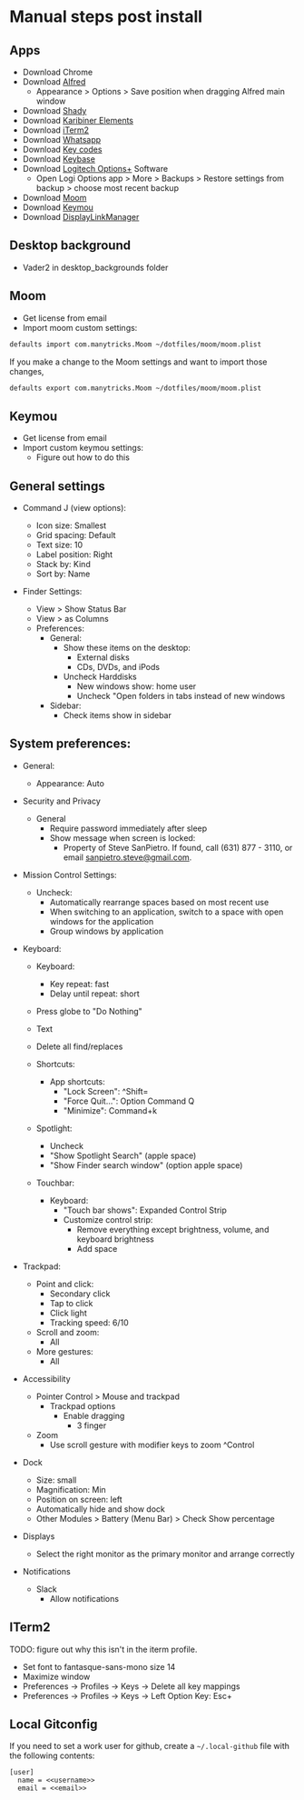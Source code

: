 # Manual steps post install

## Apps
  - Download Chrome
  - Download [Alfred](https://www.alfredapp.com/)
      - Appearance > Options > Save position when dragging Alfred main window
  - Download [Shady](https://download.cnet.com/Shady/3000-2094_4-75784600.html)
  - Download [Karibiner Elements](https://karabiner-elements.pqrs.org/)
  - Download [iTerm2](https://www.iterm2.com/)
  - Download [Whatsapp](https://www.whatsapp.com/download)
  - Download [Key codes](https://manytricks.com/keycodes/)
  - Download [Keybase](https://keybase.io/docs/the_app/install_macos)
  - Download [Logitech Options+](https://www.logitech.com/en-us/software/options.html) Software
      - Open Logi Options app > More > Backups > Restore settings from backup > choose most recent backup
  - Download [Moom](https://www.synaptics.com/products/displaylink-graphics/downloads/macos)
  - Download [Keymou](https://manytricks.com/keymou/)
  - Download [DisplayLinkManager](https://www.synaptics.com/products/displaylink-graphics/downloads/macos-connectivity-1.8.1?filetype=exe)

## Desktop background
  - Vader2 in desktop_backgrounds folder

## Moom
  - Get license from email
  - Import moom custom settings:
  ```sh
  defaults import com.manytricks.Moom ~/dotfiles/moom/moom.plist
  ```
  If you make a change to the Moom settings and want to import those changes,
  ```sh
  defaults export com.manytricks.Moom ~/dotfiles/moom/moom.plist
  ```

## Keymou
  - Get license from email
  - Import custom keymou settings:
      - Figure out how to do this

## General settings

  - Command J (view options):
      - Icon size: Smallest
      - Grid spacing: Default
      - Text size: 10
      - Label position: Right
      - Stack by: Kind
      - Sort by: Name

  - Finder Settings:
      - View > Show Status Bar
      - View > as Columns
      - Preferences:
          - General:
            - Show these items on the desktop:
                - External disks
                - CDs, DVDs, and iPods
            - Uncheck Harddisks
                - New windows show: home user
                - Uncheck "Open folders in tabs instead of new windows
          - Sidebar:
              - Check items show in sidebar

## System preferences:

  - General:
      - Appearance: Auto

  - Security and Privacy
      - General
          - Require password immediately after sleep
          - Show message when screen is locked:
              - Property of Steve SanPietro. If found, call (631) 877 - 3110, or email sanpietro.steve@gmail.com.

  - Mission Control Settings:
      - Uncheck:
          - Automatically rearrange spaces based on most recent use
          - When switching to an application, switch to a space with open
              windows for the application
          - Group windows by application

  - Keyboard:
      - Keyboard:
          - Key repeat: fast
          - Delay until repeat: short
      - Press globe to "Do Nothing"
      - Text
      - Delete all find/replaces
      - Shortcuts:
          - App shortcuts:
              - "Lock Screen": ^Shift=
              - "Force Quit...": Option Command Q
              - "Minimize": Command+k
      - Spotlight:
          - Uncheck
          - "Show Spotlight Search" (apple space)
          - "Show Finder search window" (option apple space)

    - Touchbar:
      - Keyboard:
          - "Touch bar shows": Expanded Control Strip
          - Customize control strip:
              - Remove everything except brightness, volume, and keyboard
                  brightness
              - Add space

  - Trackpad:
      - Point and click:
          - Secondary click
          - Tap to click
          - Click light
          - Tracking speed: 6/10
      - Scroll and zoom:
          - All
      - More gestures:
          - All

  - Accessibility
      - Pointer Control > Mouse and trackpad
          - Trackpad options
              - Enable dragging
                  - 3 finger
      - Zoom
          - Use scroll gesture with modifier keys to zoom ^Control

  - Dock
      - Size: small
      - Magnification: Min
      - Position on screen: left
      - Automatically hide and show dock
      - Other Modules > Battery (Menu Bar) > Check Show percentage

  - Displays
      - Select the right monitor as the primary monitor and arrange correctly

  - Notifications
      - Slack
          - Allow notifications

## ITerm2

TODO: figure out why this isn't in the iterm profile.

- Set font to fantasque-sans-mono size 14
- Maximize window
- Preferences -> Profiles -> Keys -> Delete all key mappings
- Preferences -> Profiles -> Keys -> Left Option Key: Esc+

## Local Gitconfig

If you need to set a work user for github, create a `~/.local-github` file with
the following contents:

```
[user]
  name = <<username>>
  email = <<email>>
```
